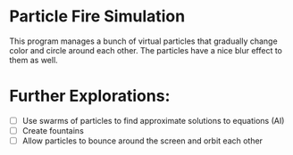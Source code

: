 # Particle Fire Simulation
This program manages a bunch of virtual particles that gradually change color and circle around each other. The particles have a nice blur effect to them as well.

# Further Explorations:
- [ ] Use swarms of particles to find approximate solutions to equations (AI)
- [ ] Create fountains
- [ ] Allow particles to bounce around the screen and orbit each other

